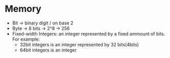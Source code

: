 # Memory

- Bit -> binary digit / on base 2
- Byte -> 8 bits -> 2^8 -> 256
- Fixed-width Integers: an integer represented by a fixed ammount of bits. For example:
    - 32bit integers is an integer represented by 32 bits(4bits)
    - 64bit integers is an integer 